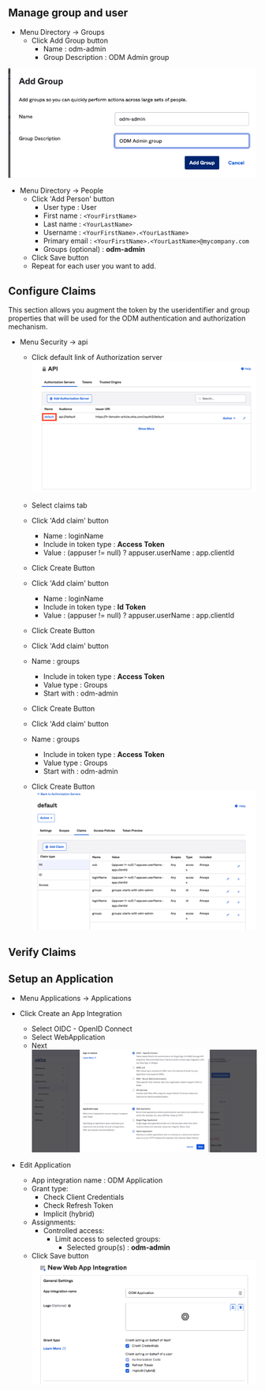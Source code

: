 
## Manage group and user
   * Menu Directory -> Groups
      * Click Add Group button
         * Name : odm-admin
         * Group Description : ODM Admin group

![Add Group](AddGroup.png)
        
   * Menu Directory -> People
      * Click 'Add Person' button
         * User type : User
         * First name : ``<YourFirstName>``
         * Last name : ``<YourLastName>``
         * Username : ``<YourFirstName>.<YourLastName>``
         * Primary email : ``<YourFirstName>.<YourLastName>@mycompany.com``
         * Groups (optional) : **odm-admin**
      * Click Save button 
      * Repeat for each user you want to add.

## Configure Claims
This section allows you augment the token by the useridentifier and group properties that will be used for the ODM authentication and authorization mechanism.
   * Menu Security -> api
      * Click default link of Authorization server
      ![Api Claim](ApiClaim.png)
      
      * Select claims tab
      * Click 'Add claim' button
        * Name : loginName
        * Include in token type : **Access Token**
        * Value : (appuser != null) ? appuser.userName : app.clientId
      * Click Create Button  
      * Click 'Add claim' button
        * Name : loginName
        * Include in token type : **Id Token**
        * Value : (appuser != null) ? appuser.userName : app.clientId
      * Click Create Button
      * Click 'Add claim' button
      * Name : groups
        * Include in token type : **Access Token**
        * Value type : Groups
        * Start with : odm-admin
      * Click Create Button
      * Click 'Add claim' button
      * Name : groups
        * Include in token type : **Access Token**
        * Value type : Groups
        * Start with : odm-admin
      * Click Create Button
      ![Add Claim Result](ResultAddClaims.png)

## Verify Claims 
## Setup an Application 

   * Menu Applications -> Applications 
   * Click Create an App Integration
     * Select OIDC - OpenID Connect
     * Select WebApplication
     * Next
    ![Add Application](AddApplication.png)
    
   
   * Edit Application
     * App integration name : ODM Application
     * Grant type:
        * Check Client Credentials
        * Check Refresh Token
        * Implicit (hybrid) 
     * Assignments:
        * Controlled access:
           * Limit access to selected groups:
              * Selected group(s) : **odm-admin**    
     * Click Save button 
![New Web Application](NewWebAppIntegration.png)
